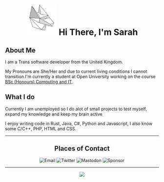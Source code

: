 <div>
    <h1 align=center>
        <img src="https://raw.githubusercontent.com/Master0r0/Master0r0/main/logo.svg" width=100em;>
        Hi There, I'm Sarah
    </h1>
</div>
<h2>About Me</h2>
<p>I am a Trans software developer from the United Kingdom.

My Pronouns are She/Her and due to current living conditions I cannot transition.I'm currently a student at Open University working on the course <a href="http://www.open.ac.uk/courses/computing-it/degrees/bsc-computing-it-q62">BSc (Honours) Computing and IT</a>.</p>
<h2>What I do</h2>
<p>Currently I am unemployed so I do alot of small projects to test myself, expand my knowledge and keep my brain active</p>
<p>I enjoy writing code in Rust, Java, C#, Python and Javascript, I also know some C/C++, PHP, HTML and CSS.</p>
<hr>
<h2 align=center>Places of Contact</h2>
<div align=center style="text-decoration: none;">
    <p>
        <a href="mailto:m.sarahgreywolf@outlook.com" style="text-decoration: none;">
            <img src="https://img.shields.io/badge/-Email-grey?style=for-the-badge&logo=Microsoft-Outlook" alt="Email">
        </a>
        <a href="https://twitter.com/master0" style="text-decoration: none;">
            <img src="https://img.shields.io/badge/-Twitter-grey?style=for-the-badge&logo=Twitter" alt="Twitter">
        </a>
        <a href="https://mastodon.social/@Master0r0" style="text-decoration: none;">
            <img src="https://img.shields.io/badge/-Mastodon-grey?style=for-the-badge&logo=Mastodon" alt="Mastodon">
        </a>
        <a href="https://github.com/sponsors/Master0r0" style="text-decoration: none;">
            <img src="https://img.shields.io/badge/-Sponsor-grey?style=for-the-badge&logo=Github" alt="Sponsor">
        </a>
    </p>
</div>
<hr>
<p align=center>
    <a href="https://github-readme-stats.vercel.app/api?username=master0r0&show_icons=true&theme=radical" style="text-decoration: none;"><img src="https://github-readme-stats.vercel.app/api?username=master0r0&show_icons=true&theme=radical"></a>
</p>
